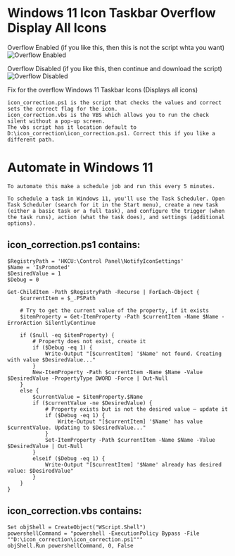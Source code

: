 
# Windows 11 Icon Taskbar Overflow Display All Icons

Overflow Enabled (if you like this, then this is not the script whta you want)
![Overflow Enabled](https://raw.githubusercontent.com/tslenter/Windows-11-Icon-Taskbar-Overflow-Display-All-Icons/main/Overflow_Enabled.png)

Overflow Disabled (if you like this, then continue and download the script)
![Overflow Disabled](https://raw.githubusercontent.com/tslenter/Windows-11-Icon-Taskbar-Overflow-Display-All-Icons/main/OverFlow_Disabled.png)

Fix for the overflow Windows 11 Taskbar Icons (Displays all icons)
```
icon_correction.ps1 is the script that checks the values and correct sets the correct flag for the icon.
icon_correction.vbs is the VBS which allows you to run the check silent without a pop-up screen.
The vbs script has it location default to D:\icon_correction\icon_correction.ps1. Correct this if you like a different path.
```

# Automate in Windows 11 
```
To automate this make a schedule job and run this every 5 minutes.

To schedule a task in Windows 11, you'll use the Task Scheduler. Open Task Scheduler (search for it in the Start menu), create a new task (either a basic task or a full task), and configure the trigger (when the task runs), action (what the task does), and settings (additional options). 
```

## icon_correction.ps1 contains:
```
$RegistryPath = 'HKCU:\Control Panel\NotifyIconSettings'
$Name = 'IsPromoted'
$DesiredValue = 1
$Debug = 0

Get-ChildItem -Path $RegistryPath -Recurse | ForEach-Object {
    $currentItem = $_.PSPath

    # Try to get the current value of the property, if it exists
    $itemProperty = Get-ItemProperty -Path $currentItem -Name $Name -ErrorAction SilentlyContinue

    if ($null -eq $itemProperty) {
        # Property does not exist, create it
        if ($Debug -eq 1) {
            Write-Output "[$currentItem] '$Name' not found. Creating with value $DesiredValue..."
        }
        New-ItemProperty -Path $currentItem -Name $Name -Value $DesiredValue -PropertyType DWORD -Force | Out-Null
    }
    else {
        $currentValue = $itemProperty.$Name
        if ($currentValue -ne $DesiredValue) {
            # Property exists but is not the desired value — update it
            if ($Debug -eq 1) {
                Write-Output "[$currentItem] '$Name' has value $currentValue. Updating to $DesiredValue..."
            }
            Set-ItemProperty -Path $currentItem -Name $Name -Value $DesiredValue | Out-Null
        }
        elseif ($Debug -eq 1) {
            Write-Output "[$currentItem] '$Name' already has desired value: $DesiredValue"
        }
    }
}
```
## icon_correction.vbs contains:
```
Set objShell = CreateObject("WScript.Shell")
powershellCommand = "powershell -ExecutionPolicy Bypass -File ""D:\icon_correction\icon_correction.ps1"""
objShell.Run powershellCommand, 0, False
```
